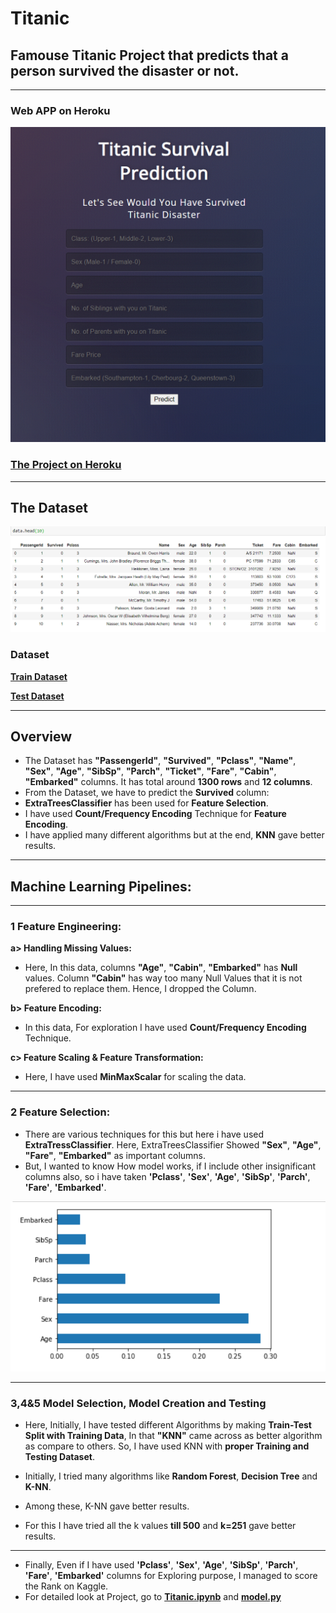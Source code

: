 # **Titanic**
## Famouse Titanic Project that predicts that a person survived the disaster or not.
---
### **Web APP on Heroku**
<img src="https://github.com/manthanpatel98/Titanic/blob/master/Titanic%20Dataset/README-Resources/Titanic-Disaster.gif" width="600">

### **[The Project on Heroku](https://titanicdisaster.herokuapp.com/)**

---

## The Dataset
![](https://github.com/manthanpatel98/Titanic/blob/master/Titanic%20Dataset/README-Resources/Screenshot%20(108).png)

### **Dataset**
**[Train Dataset](https://github.com/manthanpatel98/Titanic/blob/master/Titanic%20Dataset/train.csv)**

**[Test Dataset](https://github.com/manthanpatel98/Titanic/blob/master/Titanic%20Dataset/test.csv)**

---

## **Overview**
* The Dataset has **"PassengerId"**, **"Survived"**, **"Pclass"**, **"Name"**, **"Sex"**, **"Age"**, **"SibSp"**, **"Parch"**, **"Ticket"**, **"Fare"**, **"Cabin"**, **"Embarked"** columns. It has total around **1300 rows** and **12 columns**.
* From the Dataset, we have to predict the **Survived** column: 
* **ExtraTreesClassifier** has been used for **Feature Selection**.
* I have used **Count/Frequency Encoding** Technique for **Feature Encoding**.
* I have applied many different algorithms but at the end, **KNN** gave better results.
---
## **Machine Learning Pipelines:**
---
### **1 Feature Engineering:**
  
**a> Handling Missing Values:**
* Here, In this data, columns **"Age"**, **"Cabin"**, **"Embarked"** has **Null** values. Column **"Cabin"** has way too many Null Values that it is not prefered to replace them. Hence, I dropped the Column. 
    
**b> Feature Encoding:**   
* In this data, For exploration I have used **Count/Frequency Encoding** Technique.

**c> Feature Scaling & Feature Transformation:**    
* Here, I have used **MinMaxScalar** for scaling the data.
---    
### **2 Feature Selection:**    
* There are various techniques for this but here i have used **ExtraTressClassifier**. Here, ExtraTreesClassifier Showed **"Sex"**, **"Age"**, **"Fare"**, **"Embarked"** as important columns.
* But, I wanted to know How model works, if I include other insignificant columns also, so i have taken **'Pclass'**, **'Sex'**, **'Age'**, **'SibSp'**, **'Parch'**, **'Fare'**, **'Embarked'**.

![Feature Selection](https://github.com/manthanpatel98/Titanic/blob/master/Titanic%20Dataset/README-Resources/Screenshot%20(107).png)

---   
### **3,4&5 Model Selection**, **Model Creation** and **Testing**
    
* Here, Initially, I have tested different Algorithms by making **Train-Test Split with Training Data**, In that **"KNN"** came across as better algorithm as compare to others. So, I have used KNN with **proper Training and Testing Dataset**. 
    
* Initially, I tried many algorithms like **Random Forest**, **Decision Tree** and **K-NN**. 
* Among these, K-NN gave better results.
* For this I have tried all the k values **till 500** and **k=251** gave better results.
---
* Finally, Even if I have used **'Pclass'**, **'Sex'**, **'Age'**, **'SibSp'**, **'Parch'**, **'Fare'**, **'Embarked'** columns for Exploring purpose, I managed to score the Rank on Kaggle.
* For detailed look at Project, go to **[Titanic.ipynb](https://github.com/manthanpatel98/Titanic/blob/master/Titanic%20Dataset/Titanic.ipynb)** and **[model.py](https://github.com/manthanpatel98/Titanic/blob/master/Titanic%20Dataset/model.py)**
